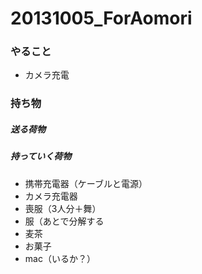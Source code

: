 # 20131005_ForAomori
### やること
* カメラ充電

### 持ち物
##### 送る荷物
##### 持っていく荷物
* 携帯充電器（ケーブルと電源）
* カメラ充電器
* 喪服（3人分＋舞）
* 服（あとで分解する
* 麦茶
* お菓子
* mac（いるか？）

